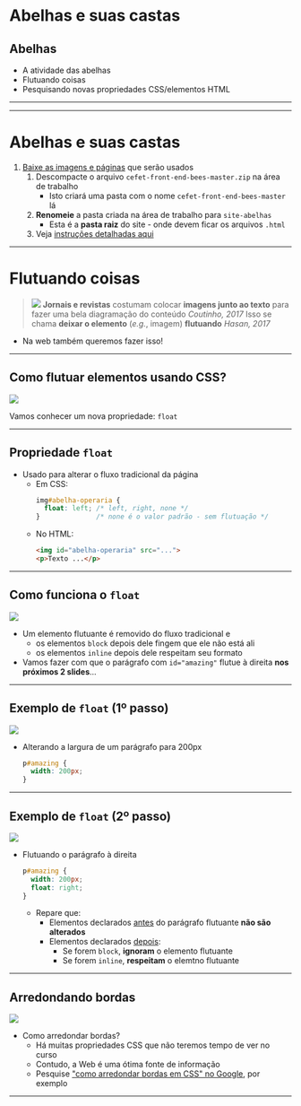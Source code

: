 <!-- {"layout": "section-header", "hash": "abelhas-e-suas-castas"} -->
# Abelhas e suas castas
## Abelhas

- A atividade das abelhas
- Flutuando coisas
- Pesquisando novas propriedades CSS/elementos HTML
<!-- {ul:.content} -->

---
<!-- {"backdrop": "pratica-abelhas"} -->

---
# Abelhas e suas castas

1. [Baixe as imagens e páginas](https://github.com/fegemo/cefet-front-end-bees/archive/master.zip)
   que serão usados
   1. Descompacte o arquivo `cefet-front-end-bees-master.zip` na área de trabalho
      - Isto criará uma pasta com o nome `cefet-front-end-bees-master` lá
   1. **Renomeie** a pasta criada na área de trabalho para `site-abelhas`
      - Esta é a **pasta raiz** do site - onde devem ficar os arquivos `.html`
   1. Veja [instruções detalhadas aqui](https://github.com/fegemo/cefet-front-end-bees/blob/master/README.md)

---
<!-- {"hash": "flutuando-coisas"} -->
# Flutuando coisas

> ![](../../../images/float-magazine.png) <!-- {.push-right style="height: 200px;"} -->
  **Jornais e revistas** costumam colocar **imagens junto ao texto** para
  fazer uma bela diagramação do conteúdo
> <cite>Coutinho, 2017</cite>
> Isso se chama **deixar o elemento** (_e.g._, imagem) **flutuando**
> <cite>Hasan, 2017</cite>

- Na web também queremos fazer isso!

---
<!-- {"layout": "centered-horizontal"} -->
## Como flutuar elementos usando CSS?

![](../../../images/pratica-abelhas-operarias.png)

Vamos conhecer um nova propriedade: `float`

---
## Propriedade `float`

- Usado para alterar o fluxo tradicional da página
  - Em CSS:  
    ```css
    img#abelha-operaria {
      float: left; /* left, right, none */
    }              /* none é o valor padrão - sem flutuação */
    ```
  - No HTML:
    ```html
    <img id="abelha-operaria" src="...">
    <p>Texto ...</p>
    ```

---
## Como funciona o `float`

![](../../../images/float-p1.png) <!-- {.push-right} -->

- Um elemento flutuante é removido do fluxo tradicional e
  - os elementos `block` depois dele fingem que ele não está ali
  - os elementos `inline` depois dele respeitam seu formato
- Vamos fazer com que o parágrafo com `id="amazing"`
  flutue à direita **nos próximos 2 slides**...

---
## Exemplo de `float` (1º passo)

![](../../../images/float-p2.png)  <!-- {.push-right style="max-height: 440px;"} -->
- Alterando a largura de um parágrafo para 200px
  ```css
  p#amazing {
    width: 200px;
  }
  ```

---
## Exemplo de `float` (2º passo)

![](../../../images/float-p3.png)  <!-- {.push-right style="max-height: 350px;"} -->
- Flutuando o parágrafo à direita
  ```css
  p#amazing {
    width: 200px;
    float: right;
  }
  ```
  - Repare que:
    - Elementos declarados <u>antes</u> do parágrafo flutuante
      **não são alterados**
    - Elementos declarados <u>depois</u>:
      - Se forem `block`, **ignoram** o elemento flutuante
      - Se forem `inline`, **respeitam** o elemtno flutuante

---
<!-- {"hash": "arredondando-bordas"} -->
## Arredondando bordas

![](../../../images/borda-arredondada.png) <!-- {.push-right} -->
- Como arredondar bordas?
  - Há muitas propriedades CSS que não teremos tempo de ver no curso
  - Contudo, a Web é uma ótima fonte de informação
  - Pesquise ["como arredondar bordas em CSS" no Google][border-radius-google],
    por exemplo

[border-radius-google]: https://www.google.com.br/search?hl=pt-BR&q=como+arredondar+bordas+em+css&meta=

---
